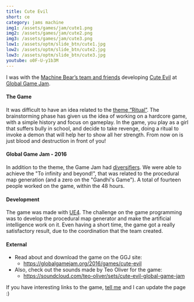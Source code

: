 ```yaml
---
title: Cute Evil
short: ce
category: jams machine
img1: /assets/games/jam/cute1.png
img2: /assets/games/jam/cute2.png
img3: /assets/games/jam/cute3.png
low1: /assets/optm/slide_btn/cute1.jpg
low2: /assets/optm/slide_btn/cute2.jpg
low3: /assets/optm/slide_btn/cute3.jpg
youtube: o0F-U-y1b3M
---
```


I was with the [Machine Bear’s team and friends](https://globalgamejam.org/2016/jam-sites/machine-bear-jam) developing [Cute Evil](https://globalgamejam.org/2016/games/cute-evil) at [Global Game Jam](https://globalgamejam.org/news/ggj-2016-one-month-away).

#### The Game

It was difficult to have an idea related to the [theme “Ritual”](https://globalgamejam.org/news/and-ggj16-theme). The brainstorming phase has given us the idea of working on a hardcore game, with a simple history and focus on gameplay. In the game, you play as a girl that suffers bully in school, and decide to take revenge, doing a ritual to invoke a demon that will help her to show all her strength. From now on is just blood and destruction in front of you!

#### Global Game Jam - 2016

In addition to the theme, the Game Jam had [diversifiers](https://globalgamejam.org/news/ggj16-diversifiers-are). We were able to achieve the "To infinity and beyond!", that was related to the procedural map generation (and a zero on the "Gandhi's Game"). A total of fourteen people worked on the game, within the 48 hours.

#### Development

The game was made with [UE4](https://www.unrealengine.com). The challenge on the game programming was to develop the procedural map generator and make the artificial intelligence work on it. Even having a short time, the game got a really satisfactory result, due to the coordination that the team created.

#### External

- Read about and download the game on the GGJ site:
	- <https://globalgamejam.org/2016/games/cute-evil>
- Also, check out the sounds made by Teo Oliver for the game:
	- <https://soundcloud.com/teo-oliver/sets/cute-evil-global-game-jam>

If you have interesting links to the game, <a href="/msg">tell me</a> and I can update the page :)